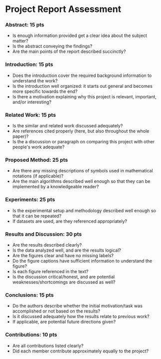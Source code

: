 # Project Report Assessment


### Abstract: 15 pts

- Is enough information provided get a clear idea about the subject matter?
- Is the abstract conveying the findings?
- Are the main points of the report described succinctly?

### Introduction: 15 pts

- Does the introduction cover the required background information to understand the work?
- Is the introduction well organized: it starts out general and becomes more specific towards the end?
- Is there a motivation explaining why this project is relevant, important, and/or interesting?

### Related Work: 15 pts

- Is the similar and related work discussed adequately?
- Are references cited properly (here, but also throughout the whole paper)?
- Is the a discussion or paragraph on comparing this project with other people's work adequate?


### Proposed Method: 25 pts

- Are there any missing descriptions of symbols used in mathematical notations (if applicable)?
- Are the main algorithms described well enough so that they can be implemented by a knowledgeable reader?

### Experiments: 25 pts

- Is the experimental setup and methodology described well enough so that it can be repeated?
- If datasets are used, are they referenced appropriately?

### Results and Discussion: 30 pts

- Are the results described clearly?
- Is the data analyzed well, and are the results logical?
- Are the figures clear and have no missing labels?
- Do the figure captions have sufficient information to understand the figure?
- Is each figure referenced in the text?
- Is the discussion critical/honest, and are potential weaknesses/shortcomings are discussed as well? 

### Conclusions: 15 pts

- Do the authors describe whether the initial motivation/task was accomplished or not based on the results?
- Is it discussed adequately how the results relate to previous work?
- If applicable, are potential future directions given?

### Contributions: 10 pts

- Are all contributions listed clearly?
- Did each member contribute approximately equally to the project?

